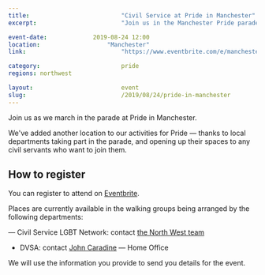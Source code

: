 ```yaml
---
title:  						"Civil Service at Pride in Manchester"
excerpt:	  					"Join us in the Manchester Pride parade."

event-date:	 			2019-08-24 12:00
location: 					"Manchester"
link:							"https://www.eventbrite.com/e/manchester-pride-2019-civil-service-lgbt-parade-march-tickets-65105422070"

category:						pride
regions: northwest

layout: 						event
slug:							/2019/08/24/pride-in-manchester
---
```


Join us as we march in the parade at Pride in Manchester.

We've added another location to our activities for Pride — thanks to local departments taking part in the parade, and opening up their spaces to any civil servants who want to join them.

## How to register

You can register to attend on [Eventbrite](https://www.eventbrite.com/e/manchester-pride-2019-civil-service-lgbt-parade-march-tickets-65105422070).

Places are currently available in the walking groups being arranged by the following departments:

— Civil Service LGBT Network: contact [the North West team](mailto:northwest@civilservice.lgbt)
- DVSA: contact [John Caradine](mailto:john.caradine@dvsa.gov.uk)
— Home Office

We will use the information you provide to send you details for the event.
